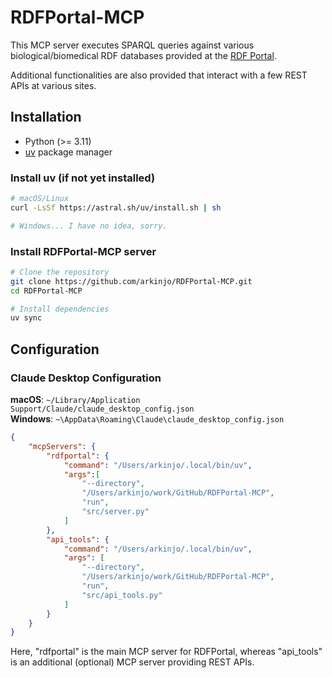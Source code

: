 # RDFPortal-MCP
This MCP server executes SPARQL queries against various biological/biomedical RDF databases provided at the [RDF Portal](https://rdfportal.org/). 

Additional functionalities are also provided that interact with a few REST APIs at various sites.

## Installation
- Python (>= 3.11)
- [uv](https://docs.astral.sh/uv/) package manager

### Install uv (if not yet installed)
```bash
# macOS/Linux
curl -LsSf https://astral.sh/uv/install.sh | sh

# Windows... I have no idea, sorry.
```
### Install RDFPortal-MCP server
```bash
# Clone the repository
git clone https://github.com/arkinjo/RDFPortal-MCP.git
cd RDFPortal-MCP

# Install dependencies
uv sync

```

## Configuration
### Claude Desktop Configuration
**macOS**: `~/Library/Application Support/Claude/claude_desktop_config.json`  
**Windows**: `~\AppData\Roaming\Claude\claude_desktop_config.json`
```json
{
    "mcpServers": {
        "rdfportal": {
            "command": "/Users/arkinjo/.local/bin/uv",
            "args":[
                "--directory",
                "/Users/arkinjo/work/GitHub/RDFPortal-MCP",
                "run",
                "src/server.py"
            ]
        },
        "api_tools": {
            "command": "/Users/arkinjo/.local/bin/uv",
            "args": [
                "--directory",
                "/Users/arkinjo/work/GitHub/RDFPortal-MCP",
                "run",
                "src/api_tools.py"
            ]
        }
    }
}
```
Here, "rdfportal" is the main MCP server for RDFPortal, whereas "api_tools" is an additional (optional) MCP server providing REST APIs.
